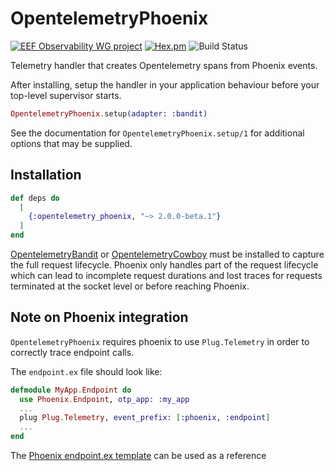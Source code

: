 # OpentelemetryPhoenix

[![EEF Observability WG project](https://img.shields.io/badge/EEF-Observability-black)](https://github.com/erlef/eef-observability-wg)
[![Hex.pm](https://img.shields.io/hexpm/v/opentelemetry_phoenix)](https://hex.pm/packages/opentelemetry_phoenix)
![Build Status](https://github.com/opentelemetry-beam/opentelemetry_phoenix/workflows/Tests/badge.svg)

Telemetry handler that creates Opentelemetry spans from Phoenix events.

After installing, setup the handler in your application behaviour before your
top-level supervisor starts.

```elixir
OpentelemetryPhoenix.setup(adapter: :bandit)
```

See the documentation for `OpentelemetryPhoenix.setup/1` for additional options that
may be supplied.


## Installation

```elixir
def deps do
  [
    {:opentelemetry_phoenix, "~> 2.0.0-beta.1"}
  ]
end
```


[OpentelemetryBandit](https://hex.pm/packages/opentelemetry_bandit) or [OpentelemetryCowboy](https://hex.pm/packages/opentelemetry_cowboy) must be installed to capture the full
request lifecycle. Phoenix only handles part of the request lifecycle which can lead
to incomplete request durations and lost traces for requests terminated at the socket
level or before reaching Phoenix.

## Note on Phoenix integration

`OpentelemetryPhoenix` requires phoenix to use `Plug.Telemetry` in order to correctly trace endpoint calls.

The `endpoint.ex` file should look like:
```Elixir
defmodule MyApp.Endpoint do
  use Phoenix.Endpoint, otp_app: :my_app
  ...
  plug Plug.Telemetry, event_prefix: [:phoenix, :endpoint]
  ...
end
```
The [Phoenix endpoint.ex template](https://github.com/phoenixframework/phoenix/blob/v1.6.0/installer/templates/phx_web/endpoint.ex#L39) can be used as a reference

